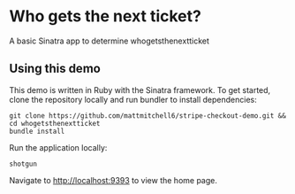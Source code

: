 # Who gets the next ticket?

A basic Sinatra app to determine whogetsthenextticket

## Using this demo

This demo is written in Ruby with the Sinatra framework. To get started, clone the repository locally and run bundler to install dependencies:

```
git clone https://github.com/mattmitchell6/stripe-checkout-demo.git && cd whogetsthenextticket
bundle install
```

Run the application locally:

```
shotgun
```

Navigate to [http://localhost:9393](http://localhost:9393) to view the home page.
